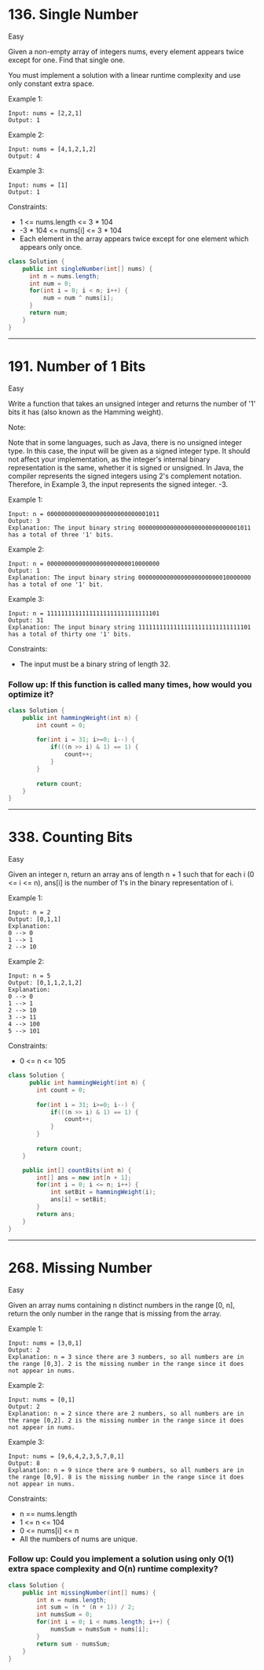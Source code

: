 # 136. Single Number
Easy


Given a non-empty array of integers nums, every element appears twice except for one. Find that single one.

You must implement a solution with a linear runtime complexity and use only constant extra space.

 

Example 1:
```
Input: nums = [2,2,1]
Output: 1
```
Example 2:
```
Input: nums = [4,1,2,1,2]
Output: 4
```
Example 3:
```
Input: nums = [1]
Output: 1
 ```

Constraints:

- 1 <= nums.length <= 3 * 104
- -3 * 104 <= nums[i] <= 3 * 104
- Each element in the array appears twice except for one element which appears only once.

```java
class Solution {
    public int singleNumber(int[] nums) {
      int n = nums.length;
      int num = 0;  
      for(int i = 0; i < n; i++) {
          num = num ^ nums[i];
      }
      return num; 
    }
}
```
---
# 191. Number of 1 Bits
Easy


Write a function that takes an unsigned integer and returns the number of '1' bits it has (also known as the Hamming weight).

Note:

Note that in some languages, such as Java, there is no unsigned integer type. In this case, the input will be given as a signed integer type. It should not affect your implementation, as the integer's internal binary representation is the same, whether it is signed or unsigned.
In Java, the compiler represents the signed integers using 2's complement notation. Therefore, in Example 3, the input represents the signed integer. -3.
 

Example 1:
```
Input: n = 00000000000000000000000000001011
Output: 3
Explanation: The input binary string 00000000000000000000000000001011 has a total of three '1' bits.
```
Example 2:
```
Input: n = 00000000000000000000000010000000
Output: 1
Explanation: The input binary string 00000000000000000000000010000000 has a total of one '1' bit.
```
Example 3:
```
Input: n = 11111111111111111111111111111101
Output: 31
Explanation: The input binary string 11111111111111111111111111111101 has a total of thirty one '1' bits.
 ```

Constraints:

- The input must be a binary string of length 32.
 

### Follow up: If this function is called many times, how would you optimize it?

```java
class Solution {
    public int hammingWeight(int n) {
        int count = 0;
        
        for(int i = 31; i>=0; i--) {
            if(((n >> i) & 1) == 1) {
                count++;
            }
        }
        
        return count;
    }
}
```
---
# 338. Counting Bits
Easy

Given an integer n, return an array ans of length n + 1 such that for each i (0 <= i <= n), ans[i] is the number of 1's in the binary representation of i.

 

Example 1:
```
Input: n = 2
Output: [0,1,1]
Explanation:
0 --> 0
1 --> 1
2 --> 10
```
Example 2:
```
Input: n = 5
Output: [0,1,1,2,1,2]
Explanation:
0 --> 0
1 --> 1
2 --> 10
3 --> 11
4 --> 100
5 --> 101
 ```

Constraints:

- 0 <= n <= 105
 

```java
class Solution {
      public int hammingWeight(int n) {
        int count = 0;
        
        for(int i = 31; i>=0; i--) {
            if(((n >> i) & 1) == 1) {
                count++;
            }
        }
        
        return count;
    }

    public int[] countBits(int n) {
        int[] ans = new int[n + 1];
        for(int i = 0; i <= n; i++) {
            int setBit = hammingWeight(i);
            ans[i] = setBit;
        }
        return ans;
    }
}
```
---
# 268. Missing Number
Easy


Given an array nums containing n distinct numbers in the range [0, n], return the only number in the range that is missing from the array.

 

Example 1:
```
Input: nums = [3,0,1]
Output: 2
Explanation: n = 3 since there are 3 numbers, so all numbers are in the range [0,3]. 2 is the missing number in the range since it does not appear in nums.
```
Example 2:
```
Input: nums = [0,1]
Output: 2
Explanation: n = 2 since there are 2 numbers, so all numbers are in the range [0,2]. 2 is the missing number in the range since it does not appear in nums.
```
Example 3:
```
Input: nums = [9,6,4,2,3,5,7,0,1]
Output: 8
Explanation: n = 9 since there are 9 numbers, so all numbers are in the range [0,9]. 8 is the missing number in the range since it does not appear in nums.
 ```

Constraints:

- n == nums.length
- 1 <= n <= 104
- 0 <= nums[i] <= n
- All the numbers of nums are unique.
 

### Follow up: Could you implement a solution using only O(1) extra space complexity and O(n) runtime complexity?

```java
class Solution {
    public int missingNumber(int[] nums) {
        int n = nums.length;
        int sum = (n * (n + 1)) / 2;
        int numsSum = 0;
        for(int i = 0; i < nums.length; i++) {
            numsSum = numsSum + nums[i];
        }
        return sum - numsSum;
    }
}
```

